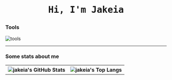 <div align="center">
  <h1><pre>Hi, I'm Jakeia</pre></h1>
</div>


### Tools
![tools](https://skillicons.dev/icons?i=neovim,github,vscode,apple,linux,windows,git,gitlab,discord&perline=6&theme=dark)

---

### Some stats about me
<table>
  <tr>
    <th>
      <img alt="jakeia's GitHub Stats" src="https://github-readme-stats-git-masterrstaa-rickstaa.vercel.app/api?username=jakeiaCyber&show_icons=true&theme=transparent&hide_border=true" align="center" />
    </th>
    <th>
      <img alt="jakeia's Top Langs" src="https://github-readme-stats-git-masterrstaa-rickstaa.vercel.app/api/top-langs/?username=jakeiaCyber&layout=compact&theme=transparent&hide_border=true&langs_count=10&hide=CMake" align="center" /> 
    </th>
  </tr>
</table>

